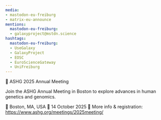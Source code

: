 ```yaml
---
media:
- mastodon-eu-freiburg
- matrix-eu-announce
mentions:
  mastodon-eu-freiburg:
  - galaxyproject@mstdn.science
hashtags:
  mastodon-eu-freiburg:
  - UseGalaxy
  - GalaxyProject
  - EOSC
  - EuroScienceGateway
  - UniFreiburg
---
```

📣 ASHG 2025 Annual Meeting

Join the ASHG Annual Meeting in Boston to explore advances in human genetics and genomics.

📍 Boston, MA, USA
📅 14 October 2025
🔗 More info & registration: https://www.ashg.org/meetings/2025meeting/